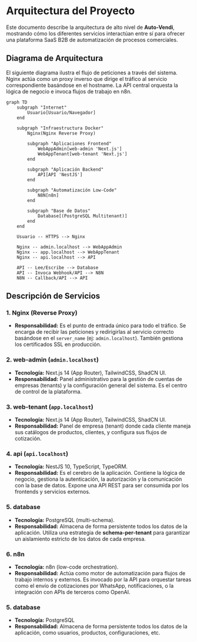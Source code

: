 # Arquitectura del Proyecto

Este documento describe la arquitectura de alto nivel de **Auto-Vendi**, mostrando cómo los diferentes servicios interactúan entre sí para ofrecer una plataforma SaaS B2B de automatización de procesos comerciales.

## Diagrama de Arquitectura

El siguiente diagrama ilustra el flujo de peticiones a través del sistema. Nginx actúa como un proxy inverso que dirige el tráfico al servicio correspondiente basándose en el hostname. La API central orquesta la lógica de negocio e invoca flujos de trabajo en n8n.

```mermaid
graph TD
    subgraph "Internet"
        Usuario[Usuario/Navegador]
    end

    subgraph "Infraestructura Docker"
        Nginx(Nginx Reverse Proxy)

        subgraph "Aplicaciones Frontend"
            WebAppAdmin[web-admin 'Next.js']
            WebAppTenant[web-tenant 'Next.js']
        end

        subgraph "Aplicación Backend"
            API[API 'NestJS']
        end

        subgraph "Automatización Low-Code"
            N8N[n8n]
        end

        subgraph "Base de Datos"
            Database[(PostgreSQL Multitenant)]
        end
    end

    Usuario -- HTTPS --> Nginx

    Nginx -- admin.localhost --> WebAppAdmin
    Nginx -- app.localhost --> WebAppTenant
    Nginx -- api.localhost --> API

    API -- Lee/Escribe --> Database
    API -- Invoca Webhook/API --> N8N
    N8N -- Callback/API --> API
```

## Descripción de Servicios

### 1. **Nginx (Reverse Proxy)**
-   **Responsabilidad:** Es el punto de entrada único para todo el tráfico. Se encarga de recibir las peticiones y redirigirlas al servicio correcto basándose en el `server_name` (ej: `admin.localhost`). También gestiona los certificados SSL en producción.

### 2. **web-admin (`admin.localhost`)**
-   **Tecnología:** Next.js 14 (App Router), TailwindCSS, ShadCN UI.
-   **Responsabilidad:** Panel administrativo para la gestión de cuentas de empresas (tenants) y la configuración general del sistema. Es el centro de control de la plataforma.

### 3. **web-tenant (`app.localhost`)**
-   **Tecnología:** Next.js 14 (App Router), TailwindCSS, ShadCN UI.
-   **Responsabilidad:** Panel de empresa (tenant) donde cada cliente maneja sus catálogos de productos, clientes, y configura sus flujos de cotización.

### 4. **api (`api.localhost`)**
-   **Tecnología:** NestJS 10, TypeScript, TypeORM.
-   **Responsabilidad:** Es el cerebro de la aplicación. Contiene la lógica de negocio, gestiona la autenticación, la autorización y la comunicación con la base de datos. Expone una API REST para ser consumida por los frontends y servicios externos.

### 5. **database**
-   **Tecnología:** PostgreSQL (multi-schema).
-   **Responsabilidad:** Almacena de forma persistente todos los datos de la aplicación. Utiliza una estrategia de **schema-per-tenant** para garantizar un aislamiento estricto de los datos de cada empresa.

### 6. **n8n**
-   **Tecnología:** n8n (low-code orchestration).
-   **Responsabilidad:** Actúa como motor de automatización para flujos de trabajo internos y externos. Es invocado por la API para orquestar tareas como el envío de cotizaciones por WhatsApp, notificaciones, o la integración con APIs de terceros como OpenAI.

### 5. **database**
-   **Tecnología:** PostgreSQL
-   **Responsabilidad:** Almacena de forma persistente todos los datos de la aplicación, como usuarios, productos, configuraciones, etc.
